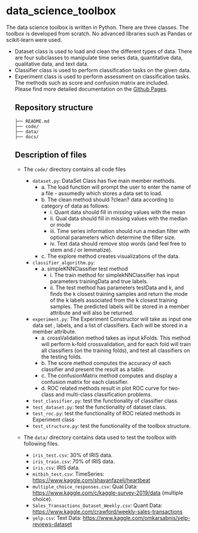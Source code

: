 # data_science_toolbox

The data science toolbox is written in Python. There are three classes. The toolbox is developed from scratch. No advanced libraries such as Pandas or scikit-learn were used. <br>
<ul>
<li> Dataset class is used to load and clean the different types of data. There are four subclasses to manipulate time series data, quantitative data, qualitative data, and text data. 
<li> Classifier class is used to perform classification tasks on the given data. 
<li> Experiment class is used to perform assessment on classification tasks. The methods such as score and confusion matrix are included. <br>
Please find more detailed documentation on the <a href="https://nixiaojing.github.io/data_science_toolbox/annotated.html">Github Pages</a>. 

## Repository structure

```.
├── README.md
├── code/
├── data/
├── docs/

```

## Description of files


* The `code/` directory contains all code files
    * `dataset.py`: DataSet Class has five main member methods. 
    	* a. The load function will prompt the user to enter the name of a file - assumedly which stores a data set to load.
		* b. The clean method should ?clean? data according to category of data as follows:
			* i. Quant data should fill in missing values with the mean
			* ii. Qual data should fill in missing values with the median or mode
			* iii. Time series information should run a median filter with optional parameters which determine the filter size.
			* iv. Text data should remove stop words (and feel free to stem and / or lemmatize).
		* c. The explore method creates visualizations of the data. 
    * `classifier_algorithm.py`: 
    	* a. simpleKNNClassifier test method 
			* i. The train method for simplekNNClassifier has input parameters trainingData and true labels. 
			* ii. The test method has parameters testData and k, and finds the k closest training samples and return the mode of the k labels associated from the k closest training samples. The predicted labels will be stored in a member attribute and will also be returned.
    * `experiment.py`: The Experiment Constructor will take as input one data set , labels, and a list of classifiers. Each will be stored in a member attribute.
		* a. crossValidation method takes as input kFolds. This method will perform k-fold crossvalidation, and for each fold will train all classifiers (on the training folds), and test all classifiers on the testing folds.
		* b. The score method computes the accuracy of each classifier and present the result as a table.
		* c. The confusionMatrix method computes and display a confusion matrix for each classifier.
		* d. ROC related methods result in plot ROC curve for two-class and multi-class classification problems.
    * `test_classifier.py`: test the functionality of classifier class.
    * `test_dataset.py`: test the functionality of dataset class.
    * `test_roc.py`: test the functionality of ROC related methods in Experiment class 
    * `test_structure.py`: test the functionality of the toolbox structure.

* The `data/` directory contains data used to test the toolbox with following files.
	* `iris_test.csv`: 30% of IRIS data. 
	* `iris_train.csv`: 70% of IRIS data. 
	* `iris.csv`: IRIS data.
	* `mitbih_test.csv`: TimeSeries: https://www.kaggle.com/shayanfazeli/heartbeat
	* `multiple_choice_responses.csv`: Qual Data: https://www.kaggle.com/c/kaggle-survey-2019/data (multiple choice). 
	* `Sales_Transactions_Dataset_Weekly.csv`: Quant Data: https://www.kaggle.com/crawford/weekly-sales-transactions
	* `yelp.csv`: Text Data: https://www.kaggle.com/omkarsabnis/yelp-reviews-dataset


